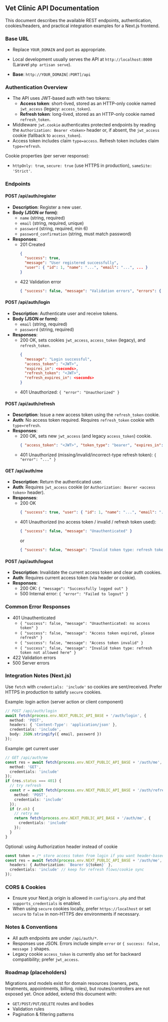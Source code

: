 ## Vet Clinic API Documentation

This document describes the available REST endpoints, authentication, cookies/headers, and practical integration examples for a Next.js frontend.

### Base URL
- Replace `YOUR_DOMAIN` and port as appropriate.
- Local development usually serves the API at `http://localhost:8000` (Laravel `php artisan serve`).

- **Base**: `http://YOUR_DOMAIN[:PORT]/api`

### Authentication Overview
- The API uses JWT-based auth with two tokens:
  - **Access token**: short-lived, stored as an HTTP-only cookie named `jwt_access` (legacy: `access_token`).
  - **Refresh token**: long-lived, stored as an HTTP-only cookie named `refresh_token`.
- Middleware `jwt.cookie` authenticates protected endpoints by reading the `Authorization: Bearer <token>` header or, if absent, the `jwt_access` cookie (fallback to `access_token`).
- Access token includes claim `type=access`. Refresh token includes claim `type=refresh`.

Cookie properties (per server response):
- `httpOnly: true`, `secure: true` (use HTTPS in production), `sameSite: 'Strict'`.

### Endpoints

#### POST /api/auth/register
- **Description**: Register a new user.
- **Body (JSON or form)**:
  - `name` (string, required)
  - `email` (string, required, unique)
  - `password` (string, required, min 6)
  - `password_confirmation` (string, must match password)
- **Responses**:
  - 201 Created
    ```json
    {
      "success": true,
      "message": "User registered successfully",
      "user": { "id": 1, "name": "...", "email": "...", ... }
    }
    ```
  - 422 Validation error
    ```json
    { "success": false, "message": "Validation errors", "errors": { ... } }
    ```

#### POST /api/auth/login
- **Description**: Authenticate user and receive tokens.
- **Body (JSON or form)**:
  - `email` (string, required)
  - `password` (string, required)
- **Responses**:
  - 200 OK, sets cookies `jwt_access`, `access_token` (legacy), and `refresh_token`.
    ```json
    {
      "message": "Login successful",
      "access_token": "<JWT>",
      "expires_in": <seconds>,
      "refresh_token": "<JWT>",
      "refresh_expires_in": <seconds>
    }
    ```
  - 401 Unauthorized: `{ "error": "Unauthorized" }`

#### POST /api/auth/refresh
- **Description**: Issue a new access token using the `refresh_token` cookie.
- **Auth**: No access token required. Requires `refresh_token` cookie with `type=refresh`.
- **Responses**:
  - 200 OK, sets new `jwt_access` (and legacy `access_token`) cookie.
    ```json
    { "access_token": "<JWT>", "token_type": "bearer", "expires_in": <seconds> }
    ```
  - 401 Unauthorized (missing/invalid/incorrect-type refresh token): `{ "error": "..." }`

#### GET /api/auth/me
- **Description**: Return the authenticated user.
- **Auth**: Requires `jwt_access` cookie (or `Authorization: Bearer <access token>` header).
- **Responses**:
  - 200 OK
    ```json
    { "success": true, "user": { "id": 1, "name": "...", "email": "...", ... } }
    ```
  - 401 Unauthorized (no access token / invalid / refresh token used):
    ```json
    { "success": false, "message": "Unauthenticated" }
    ```
    or
    ```json
    { "success": false, "message": "Invalid token type: refresh token not allowed here" }
    ```

#### POST /api/auth/logout
- **Description**: Invalidate the current access token and clear auth cookies.
- **Auth**: Requires current access token (via header or cookie).
- **Responses**:
  - 200 OK: `{ "message": "Successfully logged out" }`
  - 500 Internal error: `{ "error": "Failed to logout" }`

### Common Error Responses
- 401 Unauthenticated
  - `{ "success": false, "message": "Unauthenticated: no access token" }`
  - `{ "success": false, "message": "Access token expired, please refresh" }`
  - `{ "success": false, "message": "Access token invalid" }`
  - `{ "success": false, "message": "Invalid token type: refresh token not allowed here" }`
- 422 Validation errors
- 500 Server errors

### Integration Notes (Next.js)

Use `fetch` with `credentials: 'include'` so cookies are sent/received. Prefer HTTPS in production to satisfy `secure` cookies.

Example: login action (server action or client component)
```ts
// POST /api/auth/login
await fetch(process.env.NEXT_PUBLIC_API_BASE + '/auth/login', {
  method: 'POST',
  headers: { 'Content-Type': 'application/json' },
  credentials: 'include',
  body: JSON.stringify({ email, password })
});
```

Example: get current user
```ts
// GET /api/auth/me
const res = await fetch(process.env.NEXT_PUBLIC_API_BASE + '/auth/me', {
  method: 'GET',
  credentials: 'include'
});
if (res.status === 401) {
  // try refresh
  const r = await fetch(process.env.NEXT_PUBLIC_API_BASE + '/auth/refresh', {
    method: 'POST',
    credentials: 'include'
  });
  if (r.ok) {
    // retry me
    return fetch(process.env.NEXT_PUBLIC_API_BASE + '/auth/me', {
      credentials: 'include'
    });
  }
}
```

Optional: using Authorization header instead of cookie
```ts
const token = /* store access token from login if you want header-based auth */
const res = await fetch(process.env.NEXT_PUBLIC_API_BASE + '/auth/me', {
  headers: { Authorization: `Bearer ${token}` },
  credentials: 'include' // keep for refresh flows/cookie sync
});
```

### CORS & Cookies
- Ensure your Next.js origin is allowed in `config/cors.php` and that `supports_credentials` is enabled.
- When using `secure` cookies locally, prefer `https://localhost` or set `secure` to `false` in non-HTTPS dev environments if necessary.

### Notes & Conventions
- All auth endpoints are under `/api/auth/*`.
- Responses use JSON. Errors include simple `error` or `{ success: false, message }` shapes.
- Legacy cookie `access_token` is currently also set for backward compatibility; prefer `jwt_access`.

### Roadmap (placeholders)
Migrations and models exist for domain resources (owners, pets, treatments, appointments, billing, roles), but routes/controllers are not exposed yet. Once added, extend this document with:
- `GET/POST/PUT/DELETE` routes and bodies
- Validation rules
- Pagination & filtering patterns



